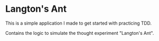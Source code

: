 # Langton's Ant

This is a simple application I made to get started with practicing TDD.

Contains the logic to simulate the thought experiment "Langton's Ant".
